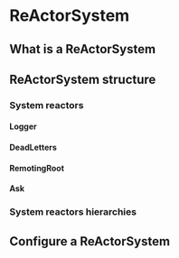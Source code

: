 # ReActorSystem

## What is a ReActorSystem
## ReActorSystem structure
### System reactors
#### Logger
#### DeadLetters
#### RemotingRoot
#### Ask
### System reactors hierarchies
## Configure a ReActorSystem
